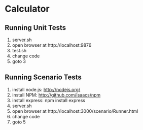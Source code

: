Calculator
==========

Running Unit Tests
------------------

1. server.sh
2. open browser at http://localhost:9876
3. test.sh
4. change code
5. goto 3


Running Scenario Tests
----------------------

1. install node.js: http://nodejs.org/
2. install NPM: http://github.com/isaacs/npm
3. install express: npm install express
4. server.sh
5. open browser at http://localhost:3000/scenario/Runner.html
6. change code
7. goto 5